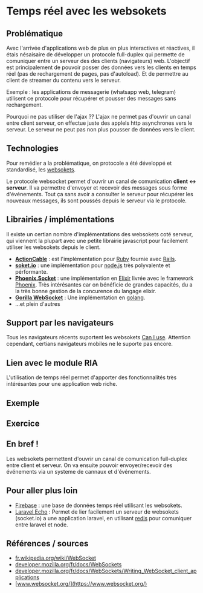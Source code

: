 # Temps réel avec les websokets

## Problématique

Avec l'arrivée d'applications web de plus en plus interactives et réactives, il étais nésaisaire de développer un protocole full-duplex qui permette de comuniquer entre un serveur des des clients (navigateurs) web. L'objectif est principalement de pouvoir posser des données vers les clients en temps réel (pas de rechargement de pages, pas d'autoload). Et de permettre au client de streamer du contenu vers le serveur.

Exemple : les applications de messagerie (whatsapp web, telegram) utilisent ce protocole pour récupérer et pousser des messages sans rechargement.

Pourquoi ne pas utiliser de l'ajax ?? L'ajax ne permet pas d'ouvrir un canal entre client serveur, on effectue juste des applels http asynchrones vers le serveur. Le serveur ne peut pas non plus pousser de données vers le client.

## Technologies

Pour remédier a la problématique, on protocole a été développé et standardisé, les [websokets](https://developer.mozilla.org/fr/docs/WebSockets).

Le protocole websocket permet d'ouvrir un canal de comunication **client <-> serveur**. Il va permettre d'envoyer et recevoir des messages sous forme d'événements. Tout ça sans avoir a consulter le serveur pour récupérer les nouveaux messages, ils sont poussés depuis le serveur via le protocole.

## Librairies / implémentations

Il existe un certian nombre d'implémentations des websokets coté serveur, qui viennent la plupart avec une petite librairie javascript pour facilement utiliser les websokets depuis le client.

* **[ActionCable](http://guides.rubyonrails.org/action_cable_overview.html)** : est l'implémentation pour [Ruby](https://www.ruby-lang.org/fr/) fournie avec [Rails](http://rubyonrails.org/).
* **[soket.io](https://socket.io/)** : une implémentation pour [node.js](https://nodejs.org/en/) très polyvalente et pérformante.
* **[Phoenix.Socket](https://hexdocs.pm/phoenix/Phoenix.Socket.html#content)** : une implémentation en [Elixir](https://elixir-lang.org/) livrée avec le framework [Phoenix](http://phoenixframework.org/). Très intérésantes car on bénéficie de grandes capacités, du a la très bonne gestion de la concurence du langage elixir.
* **[Gorilla WebSocket](https://github.com/gorilla/websocket)** : Une implémentation en [golang](https://golang.org/).
* ...et plein d'autres

## Support par les navigateurs

Tous les navigateurs récents suportent les websokets [Can I use](https://caniuse.com/#feat=websockets). Attention cependant, certians navigateurs mobiles ne le suporte pas encore.

## Lien avec le module RIA

L'utilisation de temps réel permet d'apporter des fonctionnalités très intérésantes pour une application web riche.

## Exemple

## Exercice

## En bref !

Les websokets permettent d'ouvrir un canal de comunication full-duplex entre client et serveur. On va ensuite pouvoir envoyer/recevoir des événements via un systeme de cannaux et d'événements.

## Pour aller plus loin

* [Firebase](https://firebase.google.com/) : une base de données temps réel utilisant les websokets.
* [Laravel Echo](https://laravel.com/docs/5.6/broadcasting) : Permet de lier facilement un serveur de websokets (socket.io) a une application laravel, en utilisant [redis](https://redis.io/) pour comuniquer entre laravel et node.

## Références / sources

* [fr.wikipedia.org/wiki/WebSocket](https://fr.wikipedia.org/wiki/WebSocket)
* [developer.mozilla.org/fr/docs/WebSockets](https://developer.mozilla.org/fr/docs/WebSockets)
* [developer.mozilla.org/fr/docs/WebSockets/Writing_WebSocket_client_applications](https://developer.mozilla.org/fr/docs/WebSockets/Writing_WebSocket_client_applications)
* [www.websocket.org/](https://www.websocket.org/)